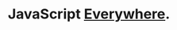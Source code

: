 <h1 align="center">JavaScript <a href="https://github.com/pocketjs/pocket/releases">Everywhere</a>.</h1>
